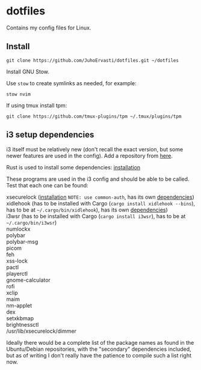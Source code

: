 # dotfiles

Contains my config files for Linux.

## Install

```shell
git clone https://github.com/JuhoErvasti/dotfiles.git ~/dotfiles
```

Install GNU Stow.

Use `stow` to create symlinks as needed, for example:

```shell
stow nvim
```

If using tmux install tpm:

```shell
git clone https://github.com/tmux-plugins/tpm ~/.tmux/plugins/tpm
```

## i3 setup dependencies

i3 itself must be relatively new (don't recall the exact version, but some
newer features are used in the config). Add a repository from
[here](https://i3wm.org/docs/repositories.html).

Rust is used to install some dependencies: [installation](https://www.rust-lang.org/tools/install)

These programs are used in the i3 config and should be able to be called. Test
that each one can be found:

xsecurelock ([installation](https://github.com/google/xsecurelock?tab=readme-ov-file#installation) `NOTE: use common-auth`, has its own [dependencies](https://github.com/google/xsecurelock?tab=readme-ov-file#requirements)) \
xidlehook (has to be installed with Cargo (`cargo install xidlehook --bins`), has to be at `~/.cargo/bin/xidlehook`), has its own [dependencies](https://github.com/jD91mZM2/xidlehook)) \
i3wsr (has to be installed with Cargo (`cargo install i3wsr`), has to be at `~/.cargo/bin/i3wsr`) \
numlockx \
polybar \
polybar-msg \
picom \
feh \
xss-lock \
pactl \
playerctl \
gnome-calculator \
rofi \
xclip \
maim \
nm-applet \
dex \
setxkbmap \
brightnessctl \
/usr/lib/xsecurelock/dimmer

Ideally there would be a complete list of the package names as found in the
Ubuntu/Debian repositories, with the "secondary" dependencies included, but as
of writing I don't really have the patience to compile such a list right now.
